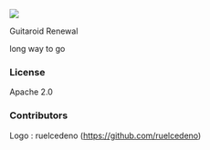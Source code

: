 ![](https://user-images.githubusercontent.com/37002265/37911179-89f1adb4-3139-11e8-8616-7fc2c9d13967.png)

Guitaroid Renewal

long way to go

### License
Apache 2.0
### Contributors
Logo : ruelcedeno (https://github.com/ruelcedeno)
